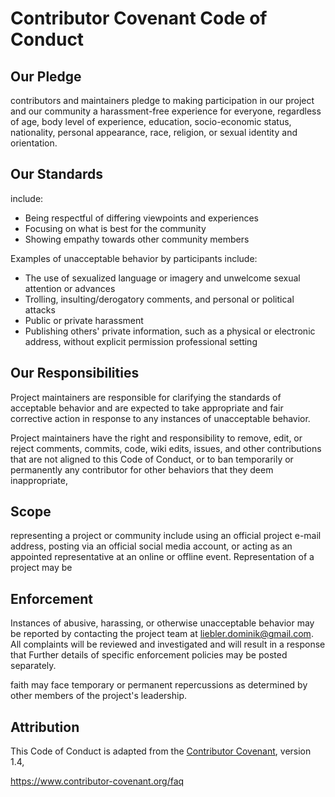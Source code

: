 # Contributor Covenant Code of Conduct

## Our Pledge
contributors and maintainers pledge to making participation in our project and
our community a harassment-free experience for everyone, regardless of age, body
level of experience, education, socio-economic status, nationality, personal
appearance, race, religion, or sexual identity and orientation.
## Our Standards
include:

* Being respectful of differing viewpoints and experiences
* Focusing on what is best for the community
* Showing empathy towards other community members

Examples of unacceptable behavior by participants include:

* The use of sexualized language or imagery and unwelcome sexual attention or
 advances
* Trolling, insulting/derogatory comments, and personal or political attacks
* Public or private harassment
* Publishing others' private information, such as a physical or electronic
 address, without explicit permission
 professional setting

## Our Responsibilities

Project maintainers are responsible for clarifying the standards of acceptable
behavior and are expected to take appropriate and fair corrective action in
response to any instances of unacceptable behavior.

Project maintainers have the right and responsibility to remove, edit, or
reject comments, commits, code, wiki edits, issues, and other contributions
that are not aligned to this Code of Conduct, or to ban temporarily or
permanently any contributor for other behaviors that they deem inappropriate,
## Scope

representing a project or community include using an official project e-mail
address, posting via an official social media account, or acting as an appointed
representative at an online or offline event. Representation of a project may be

## Enforcement

Instances of abusive, harassing, or otherwise unacceptable behavior may be
reported by contacting the project team at liebler.dominik@gmail.com. All
complaints will be reviewed and investigated and will result in a response that
Further details of specific enforcement policies may be posted separately.

faith may face temporary or permanent repercussions as determined by other
members of the project's leadership.
## Attribution
This Code of Conduct is adapted from the [Contributor Covenant][homepage], version 1.4,

[homepage]: https://www.contributor-covenant.org

https://www.contributor-covenant.org/faq
